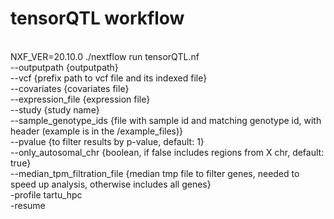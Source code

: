 # tensorQTL workflow
 <br />
NXF_VER=20.10.0 ./nextflow run tensorQTL.nf <br /> --outputpath {outputpath} <br />
                                             --vcf {prefix path to vcf file and its indexed file} <br />
                                             --covariates {covariates file} <br />
                                             --expression_file {expression file}  <br /> 
                                             --study {study name} <br />
                                             --sample_genotype_ids {file with sample id and matching genotype id, with header (example is in the /example_files)}  <br />
                                             --pvalue {to filter results by p-value, default: 1}  <br />
                                             --only_autosomal_chr {boolean, if false includes regions from X chr, default: true}  <br />
                                             --median_tpm_filtration_file {median tmp file to filter genes, needed to speed up analysis, otherwise includes all genes}  <br />
                                             -profile tartu_hpc  <br />
                                             -resume  <br /> 
 

